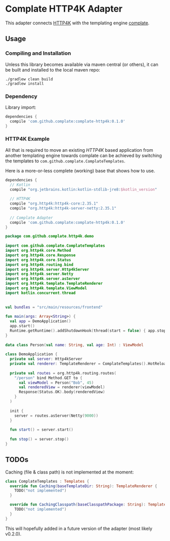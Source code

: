 # Complate HTTP4K Adapter

This adapter connects [HTTP4K](https://http4k.org) with the templating engine [complate](https://github.com/complate). 

## Usage

### Compiling and Installation

Unless this library becomes available via maven central (or others), it can be built and installed to the local maven repo:

    ./gradlew clean build
    ./gradlew install

### Dependency

Library import:

```gradle
dependencies {
  compile 'com.github.complate:complate-http4k:0.1.0'
}
```

### HTTP4K Example

All that is required to move an existing _HTTP4K_ based application from another templating engine towards complate
can be achieved by switching the templates to `com.github.complate.ComplateTemplates`.
  
Here is a more-or-less complete (working) base that shows how to use.

```gradle
dependencies {
  // Kotlin
  compile "org.jetbrains.kotlin:kotlin-stdlib-jre8:$kotlin_version"
  
  // HTTP4K
  compile "org.http4k:http4k-core:2.35.1"
  compile "org.http4k:http4k-server-netty:2.35.1"
  
  // Complate Adapter
  compile 'com.github.complate:complate-http4k:0.1.0'
}
```
  
```kotlin
package com.github.complate.http4k.demo
  
import com.github.complate.ComplateTemplates
import org.http4k.core.Method
import org.http4k.core.Response
import org.http4k.core.Status
import org.http4k.routing.bind
import org.http4k.server.Http4kServer
import org.http4k.server.Netty
import org.http4k.server.asServer
import org.http4k.template.TemplateRenderer
import org.http4k.template.ViewModel
import kotlin.concurrent.thread
  
  
val bundles = "src/main/resources/frontend"
  
fun main(args: Array<String>) {
  val app = DemoApplication()
  app.start()
  Runtime.getRuntime().addShutdownHook(thread(start = false) { app.stop() })
}
  
data class Person(val name: String, val age: Int) : ViewModel
  
class DemoApplication {
  private val server: Http4kServer
  private val renderer: TemplateRenderer = ComplateTemplates().HotReload(bundles)
  
  private val routes = org.http4k.routing.routes(
    "/person" bind Method.GET to {
      val viewModel = Person("Bob", 45)
      val renderedView = renderer(viewModel)
      Response(Status.OK).body(renderedView)
    }
  )
  
  init {
    server = routes.asServer(Netty(9000))
  }
  
  fun start() = server.start()
    
  fun stop() = server.stop()
}
```

## TODOs

Caching (file & class path) is not implemented at the moment:

```kotlin
class ComplateTemplates : Templates {
  override fun Caching(baseTemplateDir: String): TemplateRenderer {
    TODO("not implemented")
  }

  override fun CachingClasspath(baseClasspathPackage: String): TemplateRenderer {
    TODO("not implemented")
  }
}
```

This will hopefully added in a future version of the adapter (most likely v0.2.0).
